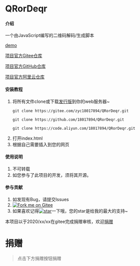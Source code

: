 # QRorDeqr

#### 介绍
一个由JavaScript编写的二维码解码/生成脚本

[demo](https://zyc18017894.gitee.io/qrordeqr/)

[项目官方Gitee仓库](https://gitee.com/zyc18017894/QRorDeqr)

[项目官方GitHub仓库](https://github.com/18017894/QRorDeqr)

[项目官方阿里云仓库](https://code.aliyun.com/18017894/QRorDeqr)



#### 安装教程

1.  将所有文件clone或下载[发行版](https://gitee.com/zyc18017894/QRorDeqr/releases)到你的web服务器~
    ```
    git clone https://gitee.com/zyc18017894/QRorDeqr.git
    ```
    ```
    git clone https://github.com/18017894/QRorDeqr.git
    ```
    ```
    git clone https://code.aliyun.com/18017894/QRorDeqr.git
    ```
2.  打开index.html
3.  根据自己需要插入到您的网页

#### 使用说明

1.  不可转载
2.  如您参与了此项目的开发，须将其开源。

#### 参与贡献

1.  如发现有Bug，请提交Issues
2.  [![Fork me on Gitee](https://gitee.com/zyc18017894/QRorDeqr/widgets/widget_3.svg)](https://gitee.com/zyc18017894/QRorDeqr)
3.  如果喜欢记得[![star](https://gitee.com/zyc18017894/QRorDeqr/badge/star.svg?theme=white)](https://gitee.com/zyc18017894/QRorDeqr/stargazers)一下哦，您的star是给我的最大的支持~

本项目以于2020/xx/xx在gitee完成捐赠审核，欢迎[捐赠](https://gitee.com/zyc18017894/QrorDeqr#%E6%8D%90%E8%B5%A0)


# 捐赠
> 点击下方捐赠按钮捐赠